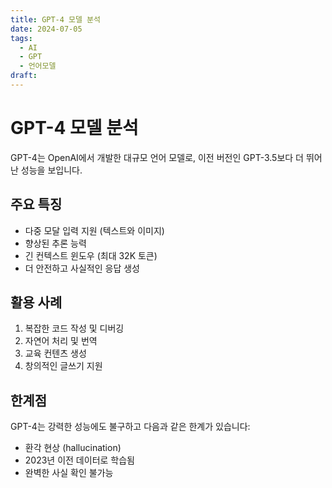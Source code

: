 ```yaml
---
title: GPT-4 모델 분석
date: 2024-07-05
tags:
  - AI
  - GPT
  - 언어모델
draft:
---
```


# GPT-4 모델 분석

GPT-4는 OpenAI에서 개발한 대규모 언어 모델로, 이전 버전인 GPT-3.5보다 더 뛰어난 성능을 보입니다.

## 주요 특징

- 다중 모달 입력 지원 (텍스트와 이미지)
- 향상된 추론 능력
- 긴 컨텍스트 윈도우 (최대 32K 토큰)
- 더 안전하고 사실적인 응답 생성

## 활용 사례

1. 복잡한 코드 작성 및 디버깅
2. 자연어 처리 및 번역
3. 교육 컨텐츠 생성
4. 창의적인 글쓰기 지원

## 한계점

GPT-4는 강력한 성능에도 불구하고 다음과 같은 한계가 있습니다:

- 환각 현상 (hallucination)
- 2023년 이전 데이터로 학습됨
- 완벽한 사실 확인 불가능 